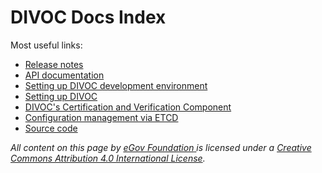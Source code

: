 # DIVOC Docs Index

Most useful links:

* [Release notes](../platform/release-notes/)&#x20;
* [API documentation](../tech-docs/api-documentation.md)
* [Setting up DIVOC development environment](../tech-docs/setting-up-divoc-development-environment.md)
* [Setting up DIVOC](../platform/installation/setting-up-divoc/)
* [DIVOC's Certification and Verification Component](../configuration/configuring-the-certification-and-verification-component/)
* [Configuration management via ETCD](../configuration/configuration-management-via-etcd/)
* [Source code](https://github.com/egovernments/DIVOC)



_All content on this page by_ [_eGov Foundation_ ](https://egov.org.in/)_is licensed under a_ [_Creative Commons Attribution 4.0 International License_](http://creativecommons.org/licenses/by/4.0/)_._
